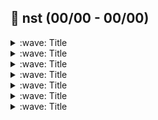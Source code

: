 <!--
https://github.com/ikatyang/emoji-cheat-sheet/blob/master/README.md
-->

## :punch: nst (00/00 - 00/00)

<details><summary> :wave: Title </summary>
<p>
 
- 문제 링크: 

### :green_book: Title
``` java
 ```



</p>
</details>





<details><summary> :wave: Title </summary>
<p>
 
- 문제 링크: 

### :green_book: Title
``` java
 ```



</p>
</details>





<details><summary> :wave: Title </summary>
<p>
 
- 문제 링크: 

### :green_book: Title
``` java
 ```



</p>
</details>





<details><summary> :wave: Title </summary>
<p>
 
- 문제 링크: 

### :green_book: Title
``` java
 ```



</p>
</details>





<details><summary> :wave: Title </summary>
<p>
 
- 문제 링크: 

### :green_book: Title
``` java
 ```



</p>
</details>





<details><summary> :wave: Title </summary>
<p>
 
- 문제 링크: 

### :green_book: Title
``` java
 ```



</p>
</details>





<details><summary> :wave: Title </summary>
<p>
 
- 문제 링크: 

### :green_book: Title
``` java
 ```



</p>
</details>





